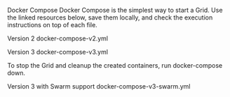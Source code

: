 Docker Compose
Docker Compose is the simplest way to start a Grid. Use the linked resources below, save them locally, and check the execution instructions on top of each file.

Version 2
docker-compose-v2.yml

Version 3
docker-compose-v3.yml

To stop the Grid and cleanup the created containers, run docker-compose down.

Version 3 with Swarm support
docker-compose-v3-swarm.yml
